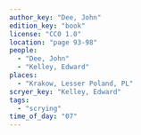 ```yaml
---
author_key: "Dee, John"
edition_key: "book"
license: "CC0 1.0"
location: "page 93-98"
people:
  - "Dee, John"
  - "Kelley, Edward"
places:
  - "Krakow, Lesser Poland, PL"
scryer_key: "Kelley, Edward"
tags:
  - "scrying"
time_of_day: "07"
---
```

